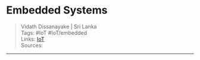 # Embedded Systems

> Vidath Dissanayake | Sri Lanka  
> Tags: #IoT #IoT/embedded  
> Links: [IoT](../IoT.md)  
> Sources:  

---
